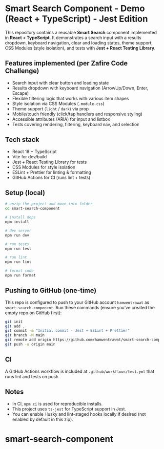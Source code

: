# Smart Search Component - Demo (React + TypeScript) - Jest Edition

This repository contains a reusable **Smart Search** component implemented in **React + TypeScript**.
It demonstrates a search input with a results dropdown, keyboard navigation, clear and loading states,
theme support, CSS Modules (style isolation), and tests with **Jest + React Testing Library**.

## Features implemented (per Zafire Code Challenge)
- Search input with clear button and loading state
- Results dropdown with keyboard navigation (ArrowUp/Down, Enter, Escape)
- Flexible filtering logic that works with various item shapes
- Style isolation via CSS Modules (`.module.css`)
- Theme support (`light` / `dark`) via prop
- Mobile/touch friendly (click/tap handlers and responsive styling)
- Accessible attributes (ARIA) for input and listbox
- Tests covering rendering, filtering, keyboard nav, and selection

## Tech stack
- React 18 + TypeScript
- Vite for dev/build
- Jest + React Testing Library for tests
- CSS Modules for style isolation
- ESLint + Prettier for linting & formatting
- GitHub Actions for CI (runs lint + tests)

## Setup (local)
```bash
# unzip the project and move into folder
cd smart-search-component

# install deps
npm install

# dev server
npm run dev

# run tests
npm run test

# run lint
npm run lint

# format code
npm run format
```

## Pushing to GitHub (one-time)
This repo is configured to push to your GitHub account `hamwentrawat` as `smart-search-component`.
Run these commands (ensure you've created the empty repo on GitHub first):
```bash
git init
git add .
git commit -m "Initial commit - Jest + ESLint + Prettier"
git branch -M main
git remote add origin https://github.com/hamwentrawat/smart-search-component.git
git push -u origin main
```

## CI
A GitHub Actions workflow is included at `.github/workflows/test.yml` that runs lint and tests on push.

## Notes
- In CI, `npm ci` is used for reproducible installs.
- This project uses `ts-jest` for TypeScript support in Jest.
- You can enable Husky and lint-staged hooks locally if desired (not enabled by default in this zip).

# smart-search-component
